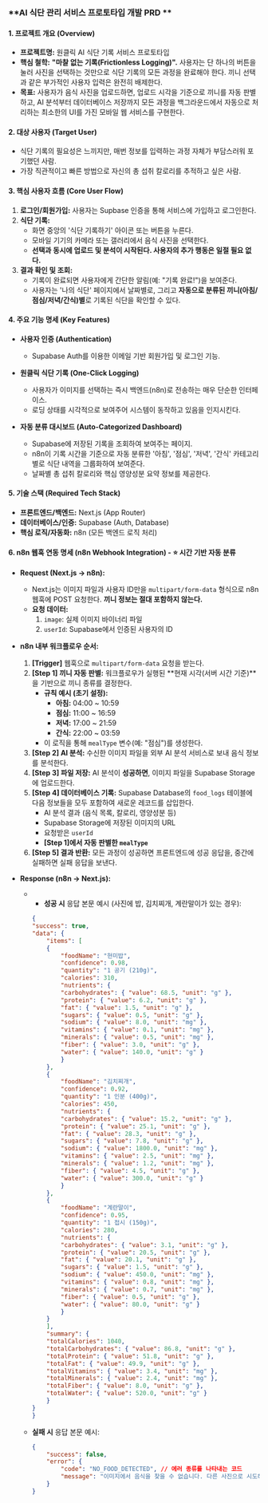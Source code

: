 ### **AI 식단 관리 서비스 프로토타입 개발 PRD **

#### **1. 프로젝트 개요 (Overview)**

- **프로젝트명:** 원클릭 AI 식단 기록 서비스 프로토타입
- **핵심 철학:** **"마찰 없는 기록(Frictionless Logging)".** 사용자는 단 하나의 버튼을 눌러 사진을 선택하는 것만으로 식단 기록의 모든 과정을 완료해야 한다. 끼니 선택과 같은 부가적인 사용자 입력은 완전히 배제한다.
- **목표:** 사용자가 음식 사진을 업로드하면, 업로드 시각을 기준으로 끼니를 자동 판별하고, AI 분석부터 데이터베이스 저장까지 모든 과정을 백그라운드에서 자동으로 처리하는 최소한의 UI를 가진 모바일 웹 서비스를 구현한다.

#### **2. 대상 사용자 (Target User)**

- 식단 기록의 필요성은 느끼지만, 매번 정보를 입력하는 과정 자체가 부담스러워 포기했던 사람.
- 가장 직관적이고 빠른 방법으로 자신의 총 섭취 칼로리를 추적하고 싶은 사람.

#### **3. 핵심 사용자 흐름 (Core User Flow)**

1.  **로그인/회원가입:** 사용자는 Supbase 인증을 통해 서비스에 가입하고 로그인한다.
2.  **식단 기록:**
    - 화면 중앙의 '식단 기록하기' 아이콘 또는 버튼을 누른다.
    - 모바일 기기의 카메라 또는 갤러리에서 음식 사진을 선택한다.
    - **선택과 동시에 업로드 및 분석이 시작된다. 사용자의 추가 행동은 일절 필요 없다.**
3.  **결과 확인 및 조회:**
    - 기록이 완료되면 사용자에게 간단한 알림(예: "기록 완료!")을 보여준다.
    - 사용자는 '나의 식단' 페이지에서 날짜별로, 그리고 **자동으로 분류된 끼니(아침/점심/저녁/간식)별**로 기록된 식단을 확인할 수 있다.

#### **4. 주요 기능 명세 (Key Features)**

- **사용자 인증 (Authentication)**

  - Supabase Auth를 이용한 이메일 기반 회원가입 및 로그인 기능.

- **원클릭 식단 기록 (One-Click Logging)**

  - 사용자가 이미지를 선택하는 즉시 백엔드(n8n)로 전송하는 매우 단순한 인터페이스.
  - 로딩 상태를 시각적으로 보여주어 시스템이 동작하고 있음을 인지시킨다.

- **자동 분류 대시보드 (Auto-Categorized Dashboard)**
  - Supabase에 저장된 기록을 조회하여 보여주는 페이지.
  - n8n이 기록 시간을 기준으로 자동 분류한 '아침', '점심', '저녁', '간식' 카테고리별로 식단 내역을 그룹화하여 보여준다.
  - 날짜별 총 섭취 칼로리와 핵심 영양성분 요약 정보를 제공한다.

#### **5. 기술 스택 (Required Tech Stack)**

- **프론트엔드/백엔드:** Next.js (App Router)
- **데이터베이스/인증:** Supabase (Auth, Database)
- **핵심 로직/자동화:** n8n (모든 백엔드 로직 처리)

#### **6. n8n 웹훅 연동 명세 (n8n Webhook Integration) - ⭐ 시간 기반 자동 분류**

- **Request (Next.js → n8n):**

  - Next.js는 이미지 파일과 사용자 ID만을 `multipart/form-data` 형식으로 n8n 웹훅에 POST 요청한다. **끼니 정보는 절대 포함하지 않는다.**
  - **요청 데이터:**
    1.  `image`: 실제 이미지 바이너리 파일
    2.  `userId`: Supabase에서 인증된 사용자의 ID

- **n8n 내부 워크플로우 순서:**

  1.  **[Trigger]** 웹훅으로 `multipart/form-data` 요청을 받는다.
  2.  **[Step 1] 끼니 자동 판별:** 워크플로우가 실행된 **현재 시각(서버 시간 기준)**을 기반으로 끼니 종류를 결정한다.
      - **규칙 예시 (초기 설정):**
        - **아침:** 04:00 ~ 10:59
        - **점심:** 11:00 ~ 16:59
        - **저녁:** 17:00 ~ 21:59
        - **간식:** 22:00 ~ 03:59
      - 이 로직을 통해 `mealType` 변수(예: "점심")를 생성한다.
  3.  **[Step 2] AI 분석:** 수신한 이미지 파일을 외부 AI 분석 서비스로 보내 음식 정보를 분석한다.
  4.  **[Step 3] 파일 저장:** AI 분석이 **성공하면**, 이미지 파일을 Supabase Storage에 업로드한다.
  5.  **[Step 4] 데이터베이스 기록:** Supabase Database의 `food_logs` 테이블에 다음 정보들을 모두 포함하여 새로운 레코드를 삽입한다.
      - AI 분석 결과 (음식 목록, 칼로리, 영양성분 등)
      - Supabase Storage에 저장된 이미지의 URL
      - 요청받은 `userId`
      - **[Step 1]에서 자동 판별한 `mealType`**
  6.  **[Step 5] 결과 반환:** 모든 과정이 성공하면 프론트엔드에 성공 응답을, 중간에 실패하면 실패 응답을 보낸다.

- **Response (n8n → Next.js):**
  - - **성공 시** 응답 본문 예시 (사진에 밥, 김치찌개, 계란말이가 있는 경우):
    ```json
    {
    "success": true,
    "data": {
        "items": [
        {
            "foodName": "현미밥",
            "confidence": 0.98,
            "quantity": "1 공기 (210g)",
            "calories": 310,
            "nutrients": {
            "carbohydrates": { "value": 68.5, "unit": "g" },
            "protein": { "value": 6.2, "unit": "g" },
            "fat": { "value": 1.5, "unit": "g" },
            "sugars": { "value": 0.5, "unit": "g" },
            "sodium": { "value": 8.0, "unit": "mg" },
            "vitamins": { "value": 0.1, "unit": "mg" },
            "minerals": { "value": 0.5, "unit": "mg" },
            "fiber": { "value": 3.0, "unit": "g" },
            "water": { "value": 140.0, "unit": "g" }
            }
        },
        {
            "foodName": "김치찌개",
            "confidence": 0.92,
            "quantity": "1 인분 (400g)",
            "calories": 450,
            "nutrients": {
            "carbohydrates": { "value": 15.2, "unit": "g" },
            "protein": { "value": 25.1, "unit": "g" },
            "fat": { "value": 28.3, "unit": "g" },
            "sugars": { "value": 7.8, "unit": "g" },
            "sodium": { "value": 1800.0, "unit": "mg" },
            "vitamins": { "value": 2.5, "unit": "mg" },
            "minerals": { "value": 1.2, "unit": "mg" },
            "fiber": { "value": 4.5, "unit": "g" },
            "water": { "value": 300.0, "unit": "g" }
            }
        },
        {
            "foodName": "계란말이",
            "confidence": 0.95,
            "quantity": "1 접시 (150g)",
            "calories": 280,
            "nutrients": {
            "carbohydrates": { "value": 3.1, "unit": "g" },
            "protein": { "value": 20.5, "unit": "g" },
            "fat": { "value": 20.1, "unit": "g" },
            "sugars": { "value": 1.5, "unit": "g" },
            "sodium": { "value": 450.0, "unit": "mg" },
            "vitamins": { "value": 0.8, "unit": "mg" },
            "minerals": { "value": 0.7, "unit": "mg" },
            "fiber": { "value": 0.5, "unit": "g" },
            "water": { "value": 80.0, "unit": "g" }
            }
        }
        ],
        "summary": {
        "totalCalories": 1040,
        "totalCarbohydrates": { "value": 86.8, "unit": "g" },
        "totalProtein": { "value": 51.8, "unit": "g" },
        "totalFat": { "value": 49.9, "unit": "g" },
        "totalVitamins": { "value": 3.4, "unit": "mg" },
        "totalMinerals": { "value": 2.4, "unit": "mg" },
        "totalFiber": { "value": 8.0, "unit": "g" },
        "totalWater": { "value": 520.0, "unit": "g" }
        }
    }
    }
    ```
  - **실패 시** 응답 본문 예시:
    ```json
    {
        "success": false,
        "error": {
            "code": "NO_FOOD_DETECTED", // 에러 종류를 나타내는 코드
            "message": "이미지에서 음식을 찾을 수 없습니다. 다른 사진으로 시도해주세요." // 사용자에게 보여줄 수 있는 메시지
        }
    }
```

